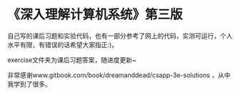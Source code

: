 # 《深入理解计算机系统》第三版

自己写的课后习题和实验代码，也有一部分参考了网上的代码，实测可运行，个人水平有限，有错误的话希望大家指正:)。

exercise文件夹为课后习题答案，随进度更新~

非常感谢www.gitbook.com/book/dreamanddead/csapp-3e-solutions ，从中我学到了很多。
